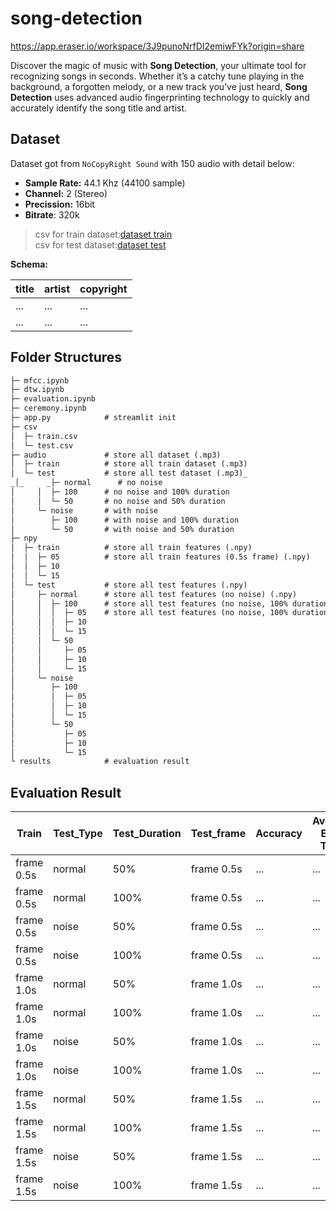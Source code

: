 # song-detection

https://app.eraser.io/workspace/3J9punoNrfDI2emiwFYk?origin=share

Discover the magic of music with **Song Detection**, your ultimate tool for recognizing songs in seconds. Whether it’s a catchy tune playing in the background, a forgotten melody, or a new track you’ve just heard, **Song Detection** uses advanced audio fingerprinting technology to quickly and accurately identify the song title and artist.

## Dataset
Dataset got from `NoCopyRight Sound` with 150 audio with detail below:

- **Sample Rate:** 44.1 Khz (44100 sample)
- **Channel:** 2 (Stereo)
- **Precission:** 16bit
- **Bitrate**: 320k

> csv for train dataset:[﻿dataset train](https://docs.google.com/spreadsheets/d/1-JBYn8MiLIcnJwqT2j33H7iEbVIgCUDNdG68yBDW5zc/export?format=csv&id=1-JBYn8MiLIcnJwqT2j33H7iEbVIgCUDNdG68yBDW5zc&gid=1280949540)  
> csv for test dataset:[﻿dataset test](https://docs.google.com/spreadsheets/d/1-JBYn8MiLIcnJwqT2j33H7iEbVIgCUDNdG68yBDW5zc/export?format=csv&id=1-JBYn8MiLIcnJwqT2j33H7iEbVIgCUDNdG68yBDW5zc&gid=328562984) 

**Schema:**

| title | artist | copyright |
| ----- | ----- | ----- |
| ... | ... | ... |
| ... | ... | ... |


## Folder Structures
```markdown
├─ mfcc.ipynb
├─ dtw.ipynb
├─ evaluation.ipynb
├─ ceremony.ipynb
├─ app.py            # streamlit init
├─ csv
│  ├─ train.csv
│  └─ test.csv
├─ audio             # store all dataset (.mp3)
│  ├─ train          # store all train dataset (.mp3)
│  └─ test           # store all test dataset (.mp3)_
_│_     _├─ normal      # no noise
│     │  ├─ 100      # no noise and 100% duration
│     │  └─ 50       # no noise and 50% duration
│     └─ noise       # with noise
│        ├─ 100      # with noise and 100% duration
│        └─ 50       # with noise and 50% duration
├─ npy
│  ├─ train          # store all train features (.npy)
│  │  ├─ 05          # store all train features (0.5s frame) (.npy)
│  │  ├─ 10
│  │  └─ 15
│  └─ test           # store all test features (.npy)
│     ├─ normal      # store all test features (no noise) (.npy)
│     │  ├─ 100      # store all test features (no noise, 100% duration) (.npy)     
│     │  │  ├─ 05    # store all test features (no noise, 100% duration, 0.5s frame) (.npy)
│     │  │  ├─ 10
│     │  │  └─ 15
│     │  └─ 50
│     │     ├─ 05
│     │     ├─ 10
│     │     └─ 15
│     └─ noise
│        ├─ 100
│        │  ├─ 05
│        │  ├─ 10
│        │  └─ 15
│        └─ 50
│           ├─ 05
│           ├─ 10
│           └─ 15
└ results            # evaluation result
```


## Evaluation Result
| Train | Test_Type | Test_Duration | Test_frame | Accuracy | Average Exec Time |
| ----- | ----- | ----- | ----- | ----- | ----- |
| frame 0.5s | normal | 50% | frame 0.5s | ... | ... |
| frame 0.5s | normal | 100% | frame 0.5s | ... | ... |
| frame 0.5s | noise | 50% | frame 0.5s | ... | ... |
| frame 0.5s | noise | 100% | frame 0.5s | ... | ... |
| frame 1.0s | normal | 50% | frame 1.0s | ... | ... |
| frame 1.0s | normal | 100% | frame 1.0s | ... | ... |
| frame 1.0s | noise | 50% | frame 1.0s | ... | ... |
| frame 1.0s | noise | 100% | frame 1.0s | ... | ... |
| frame 1.5s | normal | 50% | frame 1.5s | ... | ... |
| frame 1.5s | normal | 100% | frame 1.5s | ... | ... |
| frame 1.5s | noise | 50% | frame 1.5s | ... | ... |
| frame 1.5s | noise | 100% | frame 1.5s | ... | ... |


